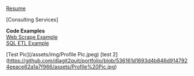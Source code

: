 [Resume]()  

[Consulting Services]

**Code Examples**  
[Web Scrape Example](https://htmlpreview.github.io/?https://raw.githubusercontent.com/dlagit2quit/portfolio/refs/heads/main/docs/web_scrape_r.html)  
[SQL ETL Example](https://htmlpreview.github.io/?https://raw.githubusercontent.com/dlagit2quit/portfolio/refs/heads/main/docs/sql_extraction.html)

[Test Pic](/assets/img/Profile Pic.jpeg)
[test 2] (https://github.com/dlagit2quit/portfolio/blob/536161d1693d4b846d9147924eeace62a1a7f966/assets/Profile%20Pic.jpg)
